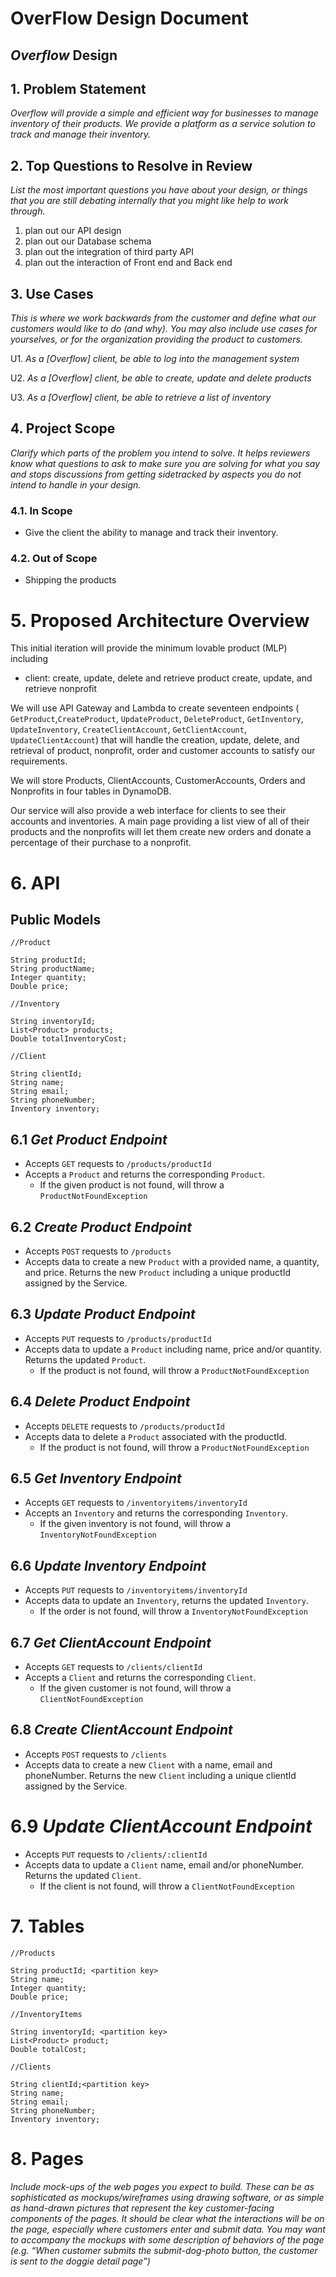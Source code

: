 # OverFlow Design Document

## *Overflow* Design

## 1. Problem Statement

*Overflow will provide a simple and efficient way for businesses to manage inventory of their products. We
provide a platform as a service solution to track and manage their inventory.*


## 2. Top Questions to Resolve in Review

*List the most important questions you have about your design, or things that
you are still debating internally that you might like help to work through.*

1. plan out our API design
2. plan out our Database schema
3. plan out the integration of third party API
4. plan out the interaction of Front end and Back end

## 3. Use Cases

*This is where we work backwards from the customer and define what our customers
would like to do (and why). You may also include use cases for yourselves, or
for the organization providing the product to customers.*

U1. *As a [Overflow] client, be able to log into the management system*

U2. *As a [Overflow] client, be able to create, update and delete products*

U3. *As a [Overflow] client, be able to retrieve a list of inventory*

## 4. Project Scope

*Clarify which parts of the problem you intend to solve. It helps reviewers know
what questions to ask to make sure you are solving for what you say and stops
discussions from getting sidetracked by aspects you do not intend to handle in
your design.*

### 4.1. In Scope

* Give the client the ability to manage and track their inventory.

### 4.2. Out of Scope

* Shipping the products

# 5. Proposed Architecture Overview

This initial iteration will provide the minimum lovable product (MLP) including

* client: create, update, delete and retrieve product
          create, update, and retrieve nonprofit

We will use API Gateway and Lambda to create seventeen endpoints (
`GetProduct`,`CreateProduct`, `UpdateProduct`, `DeleteProduct`,
`GetInventory`, `UpdateInventory`,
`CreateClientAccount`, `GetClientAccount`, `UpdateClientAccount`)
that will handle the creation, update, delete, and retrieval of product, nonprofit, order and customer accounts to satisfy our
requirements.

We will store Products, ClientAccounts, CustomerAccounts, Orders and Nonprofits in four tables in DynamoDB.

Our service will also provide a web interface for clients to see their accounts and inventories.
A main page providing a list view of all of their products and the nonprofits
will let them create new orders and donate a percentage of their purchase to a nonprofit.


# 6. API

## Public Models
````
//Product

String productId;
String productName;
Integer quantity;
Double price;
````
````
//Inventory

String inventoryId;
List<Product> products;
Double totalInventoryCost;
````
````
//Client

String clientId;
String name;
String email;
String phoneNumber;
Inventory inventory;
````

## 6.1 *Get Product Endpoint*

* Accepts `GET` requests to `/products/productId`
* Accepts a `Product` and returns the corresponding `Product`.
    * If the given product is not found, will throw a
      `ProductNotFoundException`

## 6.2 *Create Product Endpoint*

* Accepts `POST` requests to `/products`
* Accepts data to create a new `Product` with a provided name, a quantity, and price. Returns the new `Product` including 
  a unique productId assigned by the Service.

## 6.3 *Update Product Endpoint*

* Accepts `PUT` requests to `/products/productId`
* Accepts data to update a `Product` including name, price and/or quantity. Returns the updated
  `Product`.
    * If the product is not found, will throw a `ProductNotFoundException`

## 6.4 *Delete Product Endpoint*

* Accepts `DELETE` requests to `/products/productId`
* Accepts data to delete a `Product` associated with the productId. 
    * If the product is not found, will throw a `ProductNotFoundException`

## 6.5 *Get Inventory Endpoint*

* Accepts `GET` requests to `/inventoryitems/inventoryId`
* Accepts an `Inventory` and returns the corresponding `Inventory`.
    * If the given inventory is not found, will throw a
      `InventoryNotFoundException`
  
## 6.6 *Update Inventory Endpoint*

* Accepts `PUT` requests to `/inventoryitems/inventoryId`
* Accepts data to update an `Inventory`, returns the updated `Inventory`.
    * If the order is not found, will throw a `InventoryNotFoundException`

## 6.7 *Get ClientAccount Endpoint*

* Accepts `GET` requests to `/clients/clientId`
* Accepts a `Client` and returns the corresponding `Client`.
    * If the given customer is not found, will throw a
      `ClientNotFoundException`

## 6.8 *Create ClientAccount Endpoint*

* Accepts `POST` requests to `/clients`
* Accepts data to create a new `Client` with a name, email and phoneNumber. Returns the
  new `Client` including a unique clientId assigned by the Service.

# 6.9 *Update ClientAccount Endpoint*

* Accepts `PUT` requests to `/clients/:clientId`
* Accepts data to update a `Client` name, email and/or phoneNumber.
  Returns the updated `Client`.
    * If the client is not found, will throw a `ClientNotFoundException`

# 7. Tables
````
//Products

String productId; <partition key>
String name;
Integer quantity;
Double price;
````
````
//InventoryItems

String inventoryId; <partition key>
List<Product> product;
Double totalCost;
````
````
//Clients

String clientId;<partition key>
String name;
String email;
String phoneNumber;
Inventory inventory;
````
# 8. Pages

*Include mock-ups of the web pages you expect to build. These can be as
sophisticated as mockups/wireframes using drawing software, or as simple as
hand-drawn pictures that represent the key customer-facing components of the
pages. It should be clear what the interactions will be on the page, especially
where customers enter and submit data. You may want to accompany the mockups
with some description of behaviors of the page (e.g. “When customer submits the
submit-dog-photo button, the customer is sent to the doggie detail page”)*
